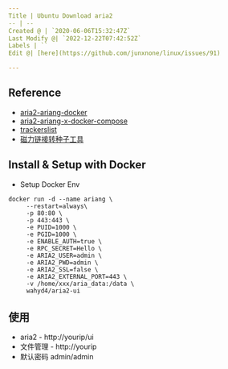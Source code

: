 ```yaml
---
Title | Ubuntu Download aria2
-- | --
Created @ | `2020-06-06T15:32:47Z`
Last Modify @| `2022-12-22T07:42:52Z`
Labels | ``
Edit @| [here](https://github.com/junxnone/linux/issues/91)

---
```

## Reference
- [aria2-ariang-docker](https://github.com/wahyd4/aria2-ariang-docker)
- [aria2-ariang-x-docker-compose](https://github.com/wahyd4/aria2-ariang-x-docker-compose)
- [trackerslist](https://github.com/ngosang/trackerslist)
- [磁力链接转种子工具](http://magnet2torrent.com/)



## Install & Setup with Docker

- Setup Docker Env

```
docker run -d --name ariang \
     --restart=always\
     -p 80:80 \
     -p 443:443 \
     -e PUID=1000 \
     -e PGID=1000 \
     -e ENABLE_AUTH=true \
     -e RPC_SECRET=Hello \
     -e ARIA2_USER=admin \
     -e ARIA2_PWD=admin \
     -e ARIA2_SSL=false \
     -e ARIA2_EXTERNAL_PORT=443 \
     -v /home/xxx/aria_data:/data \
     wahyd4/aria2-ui
```

## 使用

- aria2 - http://yourip/ui
- 文件管理 - http://yourip
- 默认密码 admin/admin
